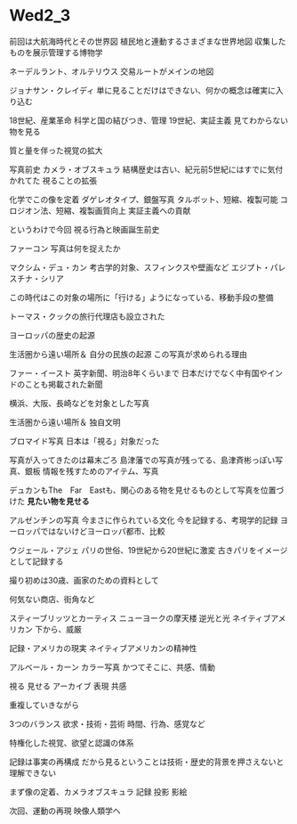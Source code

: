 # Wed2_3
前回は大航海時代とその世界図
植民地と連動するさまざまな世界地図
収集したものを展示管理する博物学

ネーデルラント、オルテリウス
交易ルートがメインの地図

ジョナサン・クレイディ
単に見ることだけはできない、何かの概念は確実に入り込む

18世紀、産業革命
科学と国の結びつき、管理
19世紀、実証主義
見てわからない物を見る

質と量を伴った視覚の拡大

写真前史
カメラ・オブスキュラ
結構歴史は古い、紀元前5世紀にはすでに気付かれてた
視ることの拡張

化学でこの像を定着
ダゲレオタイプ、銀盤写真
タルボット、短縮、複製可能
コロジオン法、短縮、複製画質向上
実証主義への貢献


というわけで今回
視る行為と映画誕生前史

ファーコン
写真は何を捉えたか

マクシム・デュ・カン
考古学的対象、スフィンクスや壁画など
エジプト・パレスチナ・シリア

この時代はこの対象の場所に「行ける」ようになっている、移動手段の整備

トーマス・クックの旅行代理店も設立された

ヨーロッパの歴史の起源

生活圏から遠い場所＆
自分の民族の起源
この写真が求められる理由


ファー・イースト
英字新聞、明治8年くらいまで
日本だけでなく中有国やインドのことも掲載された新聞

横浜、大阪、長崎などを対象とした写真

生活圏から遠い場所＆
独自文明


ブロマイド写真
日本は「視る」対象だった


写真が入ってきたのは幕末ごろ
島津藩での写真が残ってる、島津斉彬っぽい写真、銀板
情報を残すためのアイテム、写真


デュカンもThe　Far　Eastも、関心のある物を見せるものとして写真を位置づけた
**見たい物を見せる**


アルゼンチンの写真
今まさに作られている文化
今を記録する、考現学的記録
ヨーロッパではないけどヨーロッパ都市、比較

ウジェール・アジェ
パリの世俗、19世紀から20世紀に激変
古きパリをイメージとして記録する

撮り初めは30歳、画家のための資料として

何気ない商店、街角など

スティーブリッツとカーティス
ニューヨークの摩天楼
逆光と光
ネイティブアメリカン
下から、威厳

記録・アメリカの現実
ネイティブアメリカンの精神性

アルベール・カーン
カラー写真
かつてそこに、共感、情動


視る
見せる
アーカイブ
表現
共感

重複していきながら


3つのバランス
欲求・技術・芸術
時間、行為、感覚など

特権化した視覚、欲望と認識の体系

記録は事実の再構成
だから見るということは技術・歴史的背景を押さえないと理解できない


まず像の定着、カメラオブスキュラ
記録
投影
影絵


次回、運動の再現
映像人類学へ